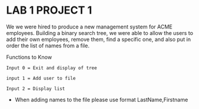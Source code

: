 LAB 1 PROJECT 1
================

We we were hired to produce a new management system for ACME employees.
Building a binary search tree, we were able to allow the users to add their own employees, remove them, find a specific one, and also put in order the list of names from a file.


Functions to Know

```
Input 0 = Exit and display of tree

```
```
input 1 = Add user to file

```
```
Input 2 = Display list

```

* When adding names to the file please use format LastName,Firstname